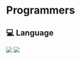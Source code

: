 # Programmers

<h2>💻 Language</h2>
<img src="https://img.shields.io/badge/-Swift-F05138?style=flat&logo=Swift&logoColor=FFFFFF"/> <img src="https://img.shields.io/badge/-Java-007396?style=flat&logo=Java&logoColor=FFFFFF"/>
